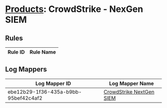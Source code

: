 # [Products](README.md): CrowdStrike - NexGen SIEM

## Rules

|Rule ID|Rule Name|
|----|----|


## Log Mappers

|Log Mapper ID|Log Mapper Name|
|----|----|
|ebe12b29-1f36-435a-b9bb-95bef42c4af2|[CrowdStrike NextGen SIEM](../mappings/ebe12b29-1f36-435a-b9bb-95bef42c4af2.md)|


